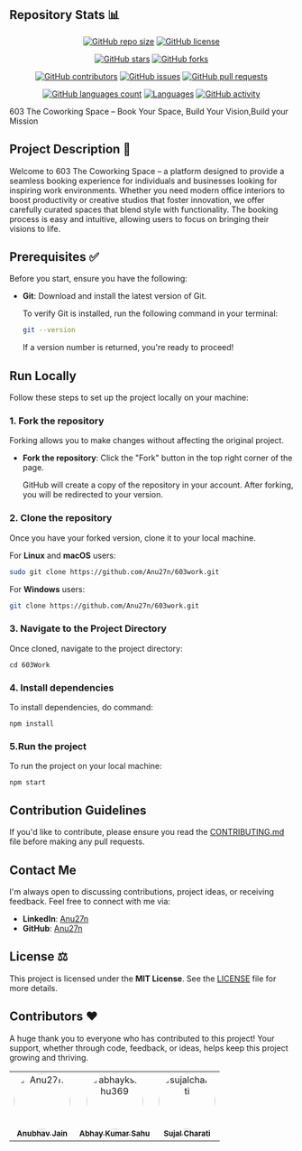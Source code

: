 ## Repository Stats 📊

<div align="center">

[![GitHub repo size](https://img.shields.io/github/repo-size/Anu27n/603work?style=for-the-badge)](https://github.com/Anu27n/603work)
[![GitHub license](https://img.shields.io/github/license/Anu27n/603work?style=for-the-badge)](https://github.com/Anu27n/603work/blob/main/LICENSE)

</div>

<div align="center">

[![GitHub stars](https://img.shields.io/github/stars/Anu27n/603work?style=for-the-badge)](https://github.com/Anu27n/603work/stargazers)
[![GitHub forks](https://img.shields.io/github/forks/Anu27n/603work?style=for-the-badge)](https://github.com/Anu27n/603work/network)

</div>

<div align="center">

[![GitHub contributors](https://img.shields.io/github/contributors/Anu27n/603work?style=for-the-badge)](https://github.com/Anu27n/603work/graphs/contributors)
[![GitHub issues](https://img.shields.io/github/issues/Anu27n/603work?style=for-the-badge)](https://github.com/Anu27n/603work/issues)
[![GitHub pull requests](https://img.shields.io/github/issues-pr/Anu27n/603work?style=for-the-badge)](https://github.com/Anu27n/603work/pulls)

</div>

<div align="center">

[![GitHub languages count](https://img.shields.io/github/languages/count/Anu27n/603work?style=for-the-badge)](https://github.com/Anu27n/603work)
[![Languages](https://img.shields.io/github/languages/top/Anu27n/603work?style=for-the-badge)](https://github.com/Anu27n/603work)
[![GitHub activity](https://img.shields.io/github/commit-activity/m/Anu27n/603work?style=for-the-badge)](https://github.com/Anu27n/603work/pulse)

</div>

603 The Coworking Space – Book Your Space, Build Your Vision,Build your Mission

## Project Description 📝

Welcome to 603 The Coworking Space – a platform designed to provide a seamless booking experience for individuals and businesses looking for inspiring work environments. Whether you need modern office interiors to boost productivity or creative studios that foster innovation, we offer carefully curated spaces that blend style with functionality. The booking process is easy and intuitive, allowing users to focus on bringing their visions to life.

## Prerequisites ✅

Before you start, ensure you have the following:

- **Git**: Download and install the latest version of Git.

  To verify Git is installed, run the following command in your terminal:

  ```bash
  git --version
  ```

  If a version number is returned, you're ready to proceed!

## Run Locally

Follow these steps to set up the project locally on your machine:

### 1. Fork the repository

Forking allows you to make changes without affecting the original project.

- **Fork the repository**: Click the "Fork" button in the top right corner of the page.

  GitHub will create a copy of the repository in your account. After forking, you will be redirected to your version.

### 2. Clone the repository

Once you have your forked version, clone it to your local machine.

For **Linux** and **macOS** users:

```bash
sudo git clone https://github.com/Anu27n/603work.git
```

For **Windows** users:

```bash
git clone https://github.com/Anu27n/603work.git
```

### 3. Navigate to the Project Directory

Once cloned, navigate to the project directory:

```windows
cd 603Work
```

### 4. Install dependencies

To install dependencies, do command:

```windows
npm install
```

### 5.Run the project

To run the project on your local machine:

```windows
npm start
```

## Contribution Guidelines

If you'd like to contribute, please ensure you read the [CONTRIBUTING.md](./CONTRIBUTING.md) file before making any pull requests.

## Contact Me

I'm always open to discussing contributions, project ideas, or receiving feedback. Feel free to connect with me via:

- **LinkedIn**: [Anu27n](https://www.linkedin.com/in/anubhav-jain27n/)
- **GitHub**: [Anu27n](https://github.com/Anu27n)

## License ⚖️

This project is licensed under the **MIT License**. See the [LICENSE](./LICENSE) file for more details.

## Contributors ❤️

A huge thank you to everyone who has contributed to this project! Your support, whether through code, feedback, or ideas, helps keep this project growing and thriving.

<table>
  <tr>
    <td align="center">
      <a href="https://github.com/Anu27n">
        <img src="https://avatars.githubusercontent.com/Anu27n?v=4" width="100px" style="border-radius: 50%;" alt="Anu27n"/>
        <br />
        <sub><b>Anubhav Jain</b></sub>
      </a>
    </td>
    <td align="center">
      <a href="https://github.com/abhayksahu369">
        <img src="https://avatars.githubusercontent.com/abhayksahu369?v=4" width="100px" style="border-radius: 50%;" alt="abhayksahu369"/>
        <br />
        <sub><b>Abhay Kumar Sahu</b></sub>
      </a>
    </td>
    <td align="center">
      <a href="https://github.com/sujalcharati">
        <img src="https://avatars.githubusercontent.com/sujalcharati?v=4" width="100px" style="border-radius: 50%;" alt="sujalcharati"/>
        <br />
        <sub><b>Sujal Charati</b></sub>
      </a>
    </td>
  </tr>
</table>

